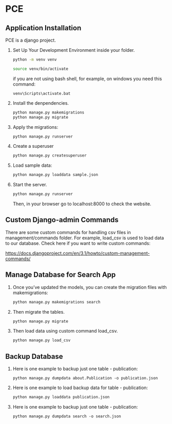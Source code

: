 # PCE

## Application Installation

PCE is a django project.

1. Set Up Your Development Environment inside your folder.

    ```bash
    python -m venv venv

    source venv/bin/activate
    ```

    if you are not using bash shell, for example, on windows you need this command:

    ```windows
    venv\Scripts\activate.bat
    ```

2. Install the denpendencies.

    ```bash
    python manage.py makemigrations
    python manage.py migrate 
    ```

3. Apply the migrations:

    ```bash
    python manage.py runserver
    ```

4. Create a superuser

    ```bash
    python manage.py createsuperuser
    ```

5. Load sample data:

    ```bash
    python manage.py loaddata sample.json
    ```

6. Start the server.

    ```bash
    python manage.py runserver
    ```

    Then, in your browser go to localhost:8000 to check the website.

## Custom Django-admin Commands

There are some custom commands for handling csv files in management/commands folder. For example, load_csv is used to load data to our database. Check here if you want to write custom commands:

<https://docs.djangoproject.com/en/3.1/howto/custom-management-commands/>

## Manage Database for Search App

1. Once you’ve updated the models, you can create the migration files with makemigrations:

    ```bash
    python manage.py makemigrations search
    ```

2. Then migrate the tables.

    ```bash
    python manage.py migrate
    ```

3. Then load data using custom command load_csv.

    ``` bash
    python manage.py load_csv
    ```

## Backup Database

1. Here is one example to backup just one table - publication:

    ```windows
    python manage.py dumpdata about.Publication -o publication.json
    ```

2. Here is one example to load backup data for table - publication:

    ```bash
    python manage.py loaddata publication.json
    ```

3. Here is one example to backup just one table - publication:

    ```windows
    python manage.py dumpdata search -o search.json
    ```
